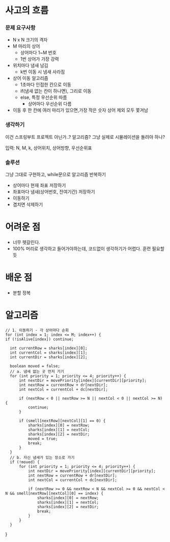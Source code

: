 # 사고의 흐름
### 문제 요구사항
- N x N 크기의 격자
- M 마리의 상어
  - 상어마다 1~M 번호
  - 1번 상어가 가장 강력
- 위치마다 냄새 남김
  - k번 이동 시 냄새 사라짐
- 상어 이동 알고리즘
  - 1초마다 인접한 칸으로 이동
  - if(냄새 없는 칸이 하나면), 그리로 이동
  - else, 특정 우선순위 따름
    - 상어마다 우선순위 다름
- 이동 후 한 칸에 여러 마리가 있으면,가장 작은 숫자 상어 제외 모두 쫓겨남 
### 생각하기
이건 스프링부트 프로젝트 아닌가..? 알고리즘?
그냥 실제로 시뮬레이션을 돌려야 하나?

입력: N, M, k, 상어위치, 상어방향, 우선순위표

### 솔루션
그냥 그대로 구현하고, while문으로 알고리즘 반복하기
- 상어마다 현재 좌표 저장하기
- 좌표마다 냄새(상어번호, 잔여기간) 저장하기
- 이동하기
- 겹치면 삭제하기

# 어려운 점
- 너무 헷갈린다.
- 100% 머리로 생각하고 들어가야하는데, 코드없이 생각하기가 어렵다. 훈련 필요할 듯

# 배운 점
- 분할 정복

# 알고리즘

    // 1. 이동하기 - 각 상어마다 순회
    for (int index = 1; index <= M; index++) {
    if (!isAlive[index]) continue;

      int currentRow = sharks[index][0];
      int currentCol = sharks[index][1];
      int currentDir = sharks[index][2];

      boolean moved = false;
      // a. 냄새 없는 곳 먼저 가기
      for (int priority = 1; priority <= 4; priority++) {
          int nextDir = movePriority[index][currentDir][priority];
          int nextRow = currentRow + dr[nextDir];
          int nextCol = currentCol + dc[nextDir];

          if (nextRow < 0 || nextRow >= N || nextCol < 0 || nextCol >= N) {
              continue;
          }

          if (smell[nextRow][nextCol][1] == 0) {
              sharks[index][0] = nextRow;
              sharks[index][1] = nextCol;
              sharks[index][2] = nextDir;
              moved = true;
              break;
          }
      }
      // b. 자신 냄새가 있는 장소로 가기
      if (!moved) {
          for (int priority = 1; priority <= 4; priority++) {
              int nextDir = movePriority[index][currentDir][priority];
              int nextRow = currentRow + dr[nextDir];
              int nextCol = currentCol + dc[nextDir];

              if (nextRow >= 0 && nextRow < N && nextCol >= 0 && nextCol < N && smell[nextRow][nextCol][0] == index) {
                  sharks[index][0] = nextRow;
                  sharks[index][1] = nextCol;
                  sharks[index][2] = nextDir;
                  break;
              }
          }
      }
  }